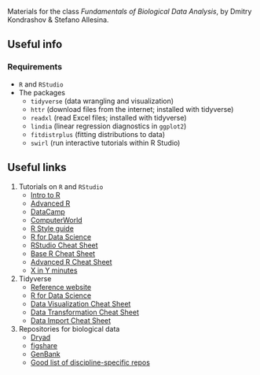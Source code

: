 Materials for the class *Fundamentals of Biological Data Analysis*, by Dmitry Kondrashov & Stefano Allesina.

## Useful info
### Requirements
- `R` and `RStudio`
- The packages
  * `tidyverse` (data wrangling and visualization)
  * `httr` (download files from the internet; installed with tidyverse)
  * `readxl` (read Excel files; installed with tidyverse)
  * `lindia` (linear regression diagnostics in `ggplot2`)
  * `fitdistrplus` (fitting distributions to data)
  * `swirl` (run interactive tutorials within R Studio)
  

## Useful links

1. Tutorials on `R` and `RStudio`
   * [Intro to R](https://cran.r-project.org/doc/manuals/r-release/R-intro.html)
   * [Advanced R](http://adv-r.had.co.nz/)
   * [DataCamp](https://www.datacamp.com/courses/free-introduction-to-r)
   * [ComputerWorld](https://www.computerworld.com/article/2497143/business-intelligence/business-intelligence-beginner-s-guide-to-r-introduction.html)
   * [R Style guide](http://adv-r.had.co.nz/Style.html)
   * [R for Data Science](https://hackr.io/tutorial/r-for-data-science)
   * [RStudio Cheat Sheet](https://github.com/rstudio/cheatsheets/raw/master/rstudio-ide.pdf)
   * [Base R Cheat Sheet](http://github.com/rstudio/cheatsheets/raw/master/base-r.pdf)
   * [Advanced R Cheat Sheet](https://www.rstudio.com/wp-content/uploads/2016/02/advancedR.pdf)
   * [X in Y minutes](https://learnxinyminutes.com/docs/r/)
2. Tidyverse 
   * [Reference website](https://www.tidyverse.org/)
   * [R for Data Science](https://hackr.io/tutorial/r-for-data-science)   
   * [Data Visualization Cheat Sheet](https://github.com/rstudio/cheatsheets/raw/master/data-visualization-2.1.pdf)
   * [Data Transformation Cheat Sheet](https://github.com/rstudio/cheatsheets/raw/master/data-transformation.pdf)
   * [Data Import Cheat Sheet](https://github.com/rstudio/cheatsheets/raw/master/data-import.pdf)
3. Repositories for biological data
   * [Dryad](https://datadryad.org/)
   * [figshare](https://figshare.com/)
   * [GenBank](https://www.ncbi.nlm.nih.gov/genbank/)
   * [Good list of discipline-specific repos](https://www.nature.com/sdata/policies/repositories)
   
   

